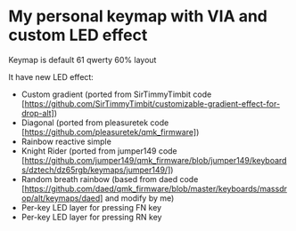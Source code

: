 # My personal keymap with VIA and custom LED effect

Keymap is default 61 qwerty 60% layout

It have new LED effect:

- Custom gradient (ported from SirTimmyTimbit code [https://github.com/SirTimmyTimbit/customizable-gradient-effect-for-drop-alt])
- Diagonal (ported from pleasuretek code [https://github.com/pleasuretek/qmk_firmware])
- Rainbow reactive simple
- Knight Rider (ported from jumper149 code [https://github.com/jumper149/qmk_firmware/blob/jumper149/keyboards/dztech/dz65rgb/keymaps/jumper149/])
- Random breath rainbow (based from daed code [https://github.com/daed/qmk_firmware/blob/master/keyboards/massdrop/alt/keymaps/daed] and modify by me)
- Per-key LED layer for pressing FN key
- Per-key LED layer for pressing RN key